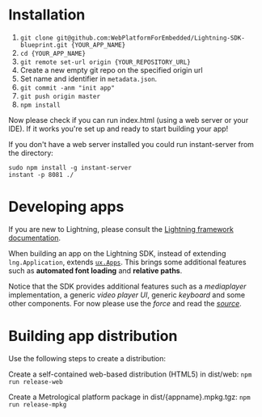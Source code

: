 # Installation

1. `git clone git@github.com:WebPlatformForEmbedded/Lightning-SDK-blueprint.git {YOUR_APP_NAME}`
2. `cd {YOUR_APP_NAME}`
3. `git remote set-url origin {YOUR_REPOSITORY_URL}`
4. Create a new empty git repo on the specified origin url
5. Set name and identifier in `metadata.json`.
6. `git commit -anm "init app"`
7. `git push origin master`
8. `npm install`

Now please check if you can run index.html (using a web server or your IDE). 
If it works you're set up and ready to start building your app!

If you don't have a web server installed you could run instant-server from the directory:
```
sudo npm install -g instant-server
instant -p 8081 ./
```

# Developing apps
If you are new to Lightning, please consult the [Lightning framework documentation](https://webplatformforembedded.github.io/Lightning). 

When building an app on the Lightning SDK, instead of extending `lng.Application`, extends [`ux.Apps`](https://github.com/WebPlatformForEmbedded/Lightning-SDK/blob/master/js/src/App.js). This brings some additional features such as **automated font loading** and **relative paths**.

Notice that the SDK provides additional features such as a *mediaplayer* implementation, a generic *video player UI*, generic *keyboard* and some other components. For now please use the *force* and read the [*source*](https://github.com/WebPlatformForEmbedded/Lightning-SDK/tree/master/js/src/tools).

# Building app distribution

Use the following steps to create a distribution:

Create a self-contained web-based distribution (HTML5) in dist/web:
`npm run release-web`

Create a Metrological platform package in dist/{appname}.mpkg.tgz:
`npm run release-mpkg`
